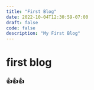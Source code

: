 ```yaml
---
title: "First Blog"
date: 2022-10-04T12:30:59-07:00
draft: false
code: false
description: "My First Blog"
---
```


# first blog
### 👍👍👍
